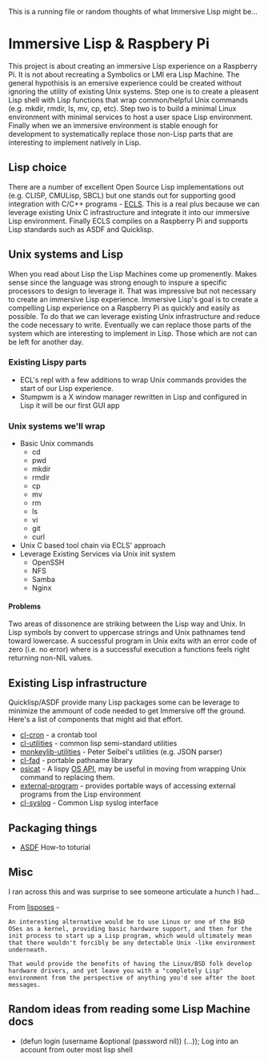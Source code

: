 This is a running file or random thoughts of what Immersive Lisp might be...

# Immersive Lisp & Raspbery Pi

This project is about creating an immersive Lisp experience on a Raspberry Pi.
It is not about recreating a Symbolics or LMI era Lisp Machine. The general
hypothisis is an emersive experience could be created without ignoring
the utility of existing Unix systems.  Step one is to create a pleasent
Lisp shell with Lisp functions that wrap common/helpful Unix commands
(e.g. mkdir, rmdir, ls, mv, cp, etc). Step two is to build a minimal
Linux environment with minimal services to host a user space Lisp environment.
Finally when we an immersive environment is stable enough for development
to systematically replace those non-Lisp parts that are interesting to
implement natively in Lisp.

## Lisp choice

There are a number of excellent Open Source Lisp implementations out
(e.g. CLISP, CMULisp, SBCL) but one stands out for supporting good
integration with C/C++ programs - [ECLS](http://ecls.sourceforge.net). 
This is a real plus because we can leverage existing Unix C infrastructure 
and integrate it into our immersive Lisp environment. Finally ECLS compiles
on a Raspberry Pi and supports Lisp standards such as ASDF and Quicklisp.

## Unix systems and Lisp

When you read about Lisp the Lisp Machines come up promenently. Makes
sense since the language was strong enough to inspure a specific 
processors to design to leverage it. That was impressive but not necessary 
to create an immersive Lisp experience. Immersive Lisp's goal is to
create a compelling Lisp experience on a Raspberry Pi as quickly and easily
as possible. To do that we can leverage existing Unix infrastructure and
reduce the code necessary to write.  Eventually we can replace those parts
of the system which are interesting to implement in Lisp. Those which are not
can be left for another day.


### Existing Lispy parts

+ ECL's repl with a few additions to wrap Unix commands provides the start of our
Lisp experience.
+ Stumpwm is a X window manager rewritten in Lisp and configured in Lisp it will
be our first GUI app

### Unix systems we'll wrap

+ Basic Unix commands
	- cd
	- pwd
	- mkdir
	- rmdir
	- cp
	- mv
	- rm
	- ls
	- vi
	- git
	- curl
+ Unix C based tool chain via ECLS' approach
+ Leverage Existing Services via Unix init system
	- OpenSSH
	- NFS
	- Samba
	- Nginx
	
#### Problems

Two areas of dissonence are striking between the Lisp way and Unix. In Lisp 
symbols by convert to uppercase strings and Unix pathnames tend toward 
lowercase.  A successful program in Unix exits with an error code of zero 
(i.e. no error) where is a successful execution a functions feels right 
returning non-NIL values.

## Existing Lisp infrastructure

Quicklisp/ASDF provide many Lisp packages some can be leverage to minimize
the ammount of code needed to get Immersive off the ground. Here's a list
of components that might aid that effort.

+ [cl-cron](http://quickdocs.org/cl-cron) - a crontab tool
+ [cl-utilities](http://common-lisp.net/project/cl-utilities/) - common lisp semi-standard utilities
+ [monkeylib-utilities](http://quickdocs.org/monkeylib-utilities/) - Peter Seibel's utilities (e.g. JSON parser)
+ [cl-fad](http://quickdocs.org/cl-fad/) - portable pathname library
+ [osicat](http://www.common-lisp.net/project/osicat/) - A lispy [OS API](http://www.common-lisp.net/project/osicat/manual/osicat.html), may be useful in moving from wrapping Unix command to replacing them.
+ [external-program](https://github.com/sellout/external-program) - provides portable ways of accessing external programs from the Lisp environment
+ [cl-syslog](http://quickdocs.org/cl-syslog/) - Common Lisp syslog interface

## Packaging things

+ [ASDF](http://common-lisp.net/~mmommer/asdf-howto.shtml) How-to toturial

## Misc

I ran across this and was surprise to see someone articulate a hunch I had...

From [lisposes](http://linuxfinances.info/info/lisposes.html) -

	An interesting alternative would be to use Linux or one of the BSD OSes as a kernel, providing basic hardware support, and then for the init process to start up a Lisp program, which would ultimately mean that there wouldn't forcibly be any detectable Unix -like environment underneath.

	That would provide the benefits of having the Linux/BSD folk develop hardware drivers, and yet leave you with a "completely Lisp" environment from the perspective of anything you'd see after the boot messages.

## Random ideas from reading some Lisp Machine docs

+ (defun login (username &optional (password nil)) (...)); Log into an account from outer most lisp shell


